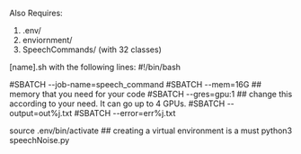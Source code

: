 Also Requires:

1) .env/
2) enviornment/
3) SpeechCommands/ (with 32 classes)
   

[name].sh with the following lines:
#!/bin/bash
 
#SBATCH --job-name=speech_command
#SBATCH --mem=16G ## memory that you need for your code
#SBATCH --gres=gpu:1 ## change this according to your need. It can go up to 4 GPUs.
#SBATCH --output=out%j.txt
#SBATCH --error=err%j.txt
 
source .env/bin/activate ## creating a virtual environment is a must
python3 speechNoise.py
